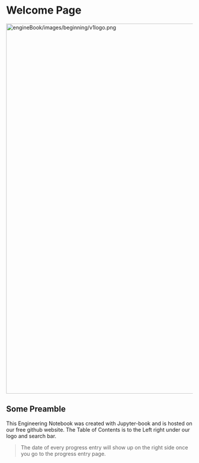 # Welcome Page
<img src="../../images/beginning/v1logo.png" alt="engineBook/images/beginning/v1logo.png" width="1000px;" />

## Some Preamble
This Engineering Notebook was created with Jupyter-book and is hosted on our free github website.
The Table of Contents is to the Left right under our logo and search bar.
> The date of every progress entry will show up on the right side once you go to the progress entry page.
